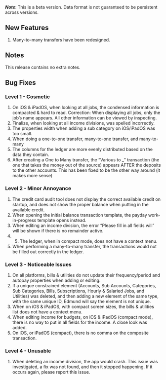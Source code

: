 ***Note***: This is a beta version. Data format is not guaranteed to be persistent across versions. 

## New Features
1. Many-to-many transfers have been redesigned. 
## Notes
This release contains no extra notes.

## Bug Fixes
### Level 1 - Cosmetic
1. On iOS & iPadOS, when looking at all jobs, the condensed information is compacted & hard to read. Correction: When displaying all jobs, only the job’s name appears. All other information can be viewed by inspecting.
2. Finalize, when looking at all income divisions, was spelled incorrectly.
3. The properties width when adding a sub category on iOS/iPadOS was too small.
4. When doing a one-to-one transfer, many-to-one transfer, and many-to-many
5. The columns for the ledger are more evenly distributed based on the data they contain.
6. After creating a One to Many transfer, the “Various to \_” transaction (the one that takes the money out of the source) appears AFTER the deposits to the other accounts. This has been fixed to be the other way around (it makes more sense)

### Level 2 - Minor Annoyance
1. The credit card audit tool does not display the correct available credit on startup, and does not show the proper balance when putting in the available credit.
2. When opening the initial balance transaction template, the payday work-in-progress template opens instead.
3. When editing an income division, the error “Please fill in all fields will” will be shown if there is no remainder active.
4. 5. The ledger, when in compact mode, does not have a context menu.
5. When performing a many-to-many transfer, the transactions would not be filled out correctly in the ledger.
### Level 3 - Noticeable Issues 
1. On all platforms, bills & utilities do not update their frequency/period and autopay properties when adding or editing.
2. If a unique constrained element (Accounts, Sub Accounts, Categories, Sub Categories, Bills, Subscriptions, Hourly & Salaried Jobs, and Utilities) was deleted, and then adding a new element of the same type, with the same unique ID, Edmund will say the element is not unique.
3. When on iOS & iPadOS, with compact screen sizes, the bills & utilities list does not have a context menu.
4. When editing income for budgets, on iOS & iPadOS (compact mode), there is no way to put in all fields for the income. A close look was added.
5. On iOS, or iPadOS (compact), there is no comma on the composite transaction.

### Level 4 - Unusable
1. When deleting an income division, the app would crash. This issue was investigated, a fix was not found, and then it stopped happening. If it occurs again, please report this issue.